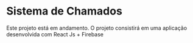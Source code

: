 # Sistema de Chamados

Este projeto está em andamento. O projeto consistirá em uma aplicação desenvolvida com React Js + Firebase


